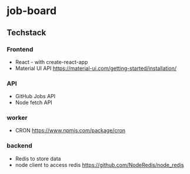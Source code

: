 # job-board

## Techstack

### Frontend
* React - with create-react-app
* Material UI API https://material-ui.com/getting-started/installation/

### API
* GitHub Jobs API 
* Node fetch API

### worker
* CRON https://www.npmjs.com/package/cron

### backend
* Redis to store data 
* node client to access redis https://github.com/NodeRedis/node_redis
